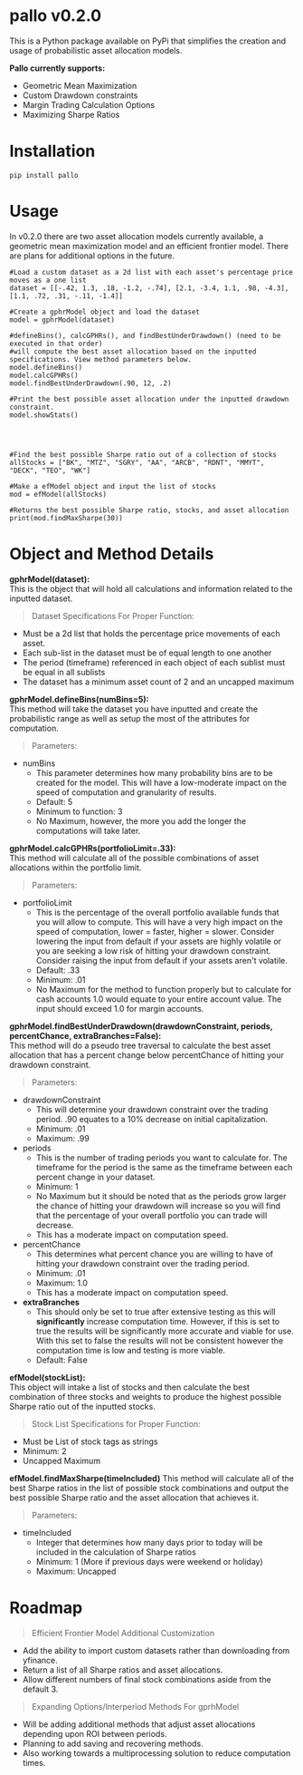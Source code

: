 # pallo v0.2.0

This is a Python package available on PyPi that simplifies the creation and usage of probabilistic asset allocation models.

**Pallo currently supports:**
 - Geometric Mean Maximization
 - Custom Drawdown constraints
 - Margin Trading Calculation Options
 - Maximizing Sharpe Ratios

# Installation
    pip install pallo

# Usage
In v0.2.0 there are two asset allocation models currently available, a geometric mean maximization model and an efficient frontier model. There are plans for additional options in the future.
```
#Load a custom dataset as a 2d list with each asset's percentage price moves as a one list 
dataset = [[-.42, 1.3, .18, -1.2, -.74], [2.1, -3.4, 1.1, .98, -4.3], [1.1, .72, .31, -.11, -1.4]]

#Create a gphrModel object and load the dataset
model = gphrModel(dataset)

#defineBins(), calcGPHRs(), and findBestUnderDrawdown() (need to be executed in that order)
#will compute the best asset allocation based on the inputted specifications. View method parameters below. 
model.defineBins()
model.calcGPHRs()
model.findBestUnderDrawdown(.90, 12, .2)

#Print the best possible asset allocation under the inputted drawdown constraint.
model.showStats()




#Find the best possible Sharpe ratio out of a collection of stocks
allStocks = ["BK", "MTZ", "SGRY", "AA", "ARCB", "RDNT", "MMYT", "DECK", "TEO", "WK"]

#Make a efModel object and input the list of stocks
mod = efModel(allStocks)

#Returns the best possible Sharpe ratio, stocks, and asset allocation
print(mod.findMaxSharpe(30))

```

# Object and Method Details
**gphrModel(dataset):**\
This is the object that will hold all calculations and information related to the inputted dataset.
>Dataset Specifications For Proper Function:
 - Must be a 2d list that holds the percentage price movements of each asset.
 - Each sub-list in the dataset must be of equal length to one another
 - The period (timeframe) referenced in each object of each sublist must be equal in all sublists
 - The dataset has a minimum asset count of 2 and an uncapped maximum

**gphrModel.defineBins(numBins=5):**\
This method will take the dataset you have inputted and create the probabilistic range as well as setup the most of the attributes for computation.
>Parameters:
 - numBins
    - This parameter determines how many probability bins are to be created for the model. This will have a low-moderate impact on the speed of computation and granularity of results.
    - Default: 5
    - Minimum to function: 3
    - No Maximum, however, the more you add the longer the computations will take later.

**gphrModel.calcGPHRs(portfolioLimit=.33):**\
This method will calculate all of the possible combinations of asset allocations within the portfolio limit.
>Parameters:
 - portfolioLimit
   - This is the percentage of the overall portfolio available funds that you will allow to compute. This will have a very high impact on the speed of computation, lower = faster, higher = slower. Consider lowering the input from default if your assets are highly volatile or you are seeking a low risk of hitting your drawdown constraint. Consider raising the input from default if your assets aren't volatile.
   - Default: .33
   - Minimum: .01
   - No Maximum for the method to function properly but to calculate for cash accounts 1.0 would equate to your entire account value. The input should exceed 1.0 for margin accounts.

**gphrModel.findBestUnderDrawdown(drawdownConstraint, periods, percentChance, extraBranches=False):**\
This method will do a pseudo tree traversal to calculate the best asset allocation that has a percent change below percentChance of hitting your drawdown constraint.
>Parameters:
 - drawdownConstraint
   - This will determine your drawdown constraint over the trading period. .90 equates to a 10% decrease on initial capitalization.
   - Minimum: .01
   - Maximum: .99
 - periods
   - This is the number of trading periods you want to calculate for. The timeframe for the period is the same as the timeframe between each percent change in your dataset.
   - Minimum: 1
   - No Maximum but it should be noted that as the periods grow larger the chance of hitting your drawdown will increase so you will find that the percentage of your overall portfolio you can trade will decrease.
   - This has a moderate impact on computation speed.
 - percentChance
   - This determines what percent chance you are willing to have of hitting your drawdown constraint over the trading period.
   - Minimum: .01
   - Maximum: 1.0
   - This has a moderate impact on computation speed.
 - **extraBranches**
   - This should only be set to true after extensive testing as this will **significantly** increase computation time. However, if this is set to true the results will be significantly more accurate and viable for use. With this set to false the results will not be consistent however the computation time is low and testing is more viable.
   - Default: False

**efModel(stockList):**\
This object will intake a list of stocks and then calculate the best combination of three stocks and weights to produce the highest possible Sharpe ratio out of the inputted stocks.
>Stock List Specifications for Proper Function:
 - Must be List of stock tags as strings
 - Minimum: 2
 - Uncapped Maximum

**efModel.findMaxSharpe(timeIncluded)**
This method will calculate all of the best Sharpe ratios in the list of possible stock combinations and output the best possible Sharpe ratio and the asset allocation that achieves it.
>Parameters:
 - timeIncluded
   - Integer that determines how many days prior to today will be included in the calculation of Sharpe ratios
   - Minimum: 1 (More if previous days were weekend or holiday)
   - Maximum: Uncapped

# Roadmap
>Efficient Frontier Model Additional Customization
 - Add the ability to import custom datasets rather than downloading from yfinance.
 - Return a list of all Sharpe ratios and asset allocations.
 - Allow different numbers of final stock combinations aside from the default 3.
>Expanding Options/Interperiod Methods For gprhModel
 - Will be adding additional methods that adjust asset allocations depending upon ROI between periods.
 - Planning to add saving and recovering methods.
 - Also working towards a multiprocessing solution to reduce computation times.
